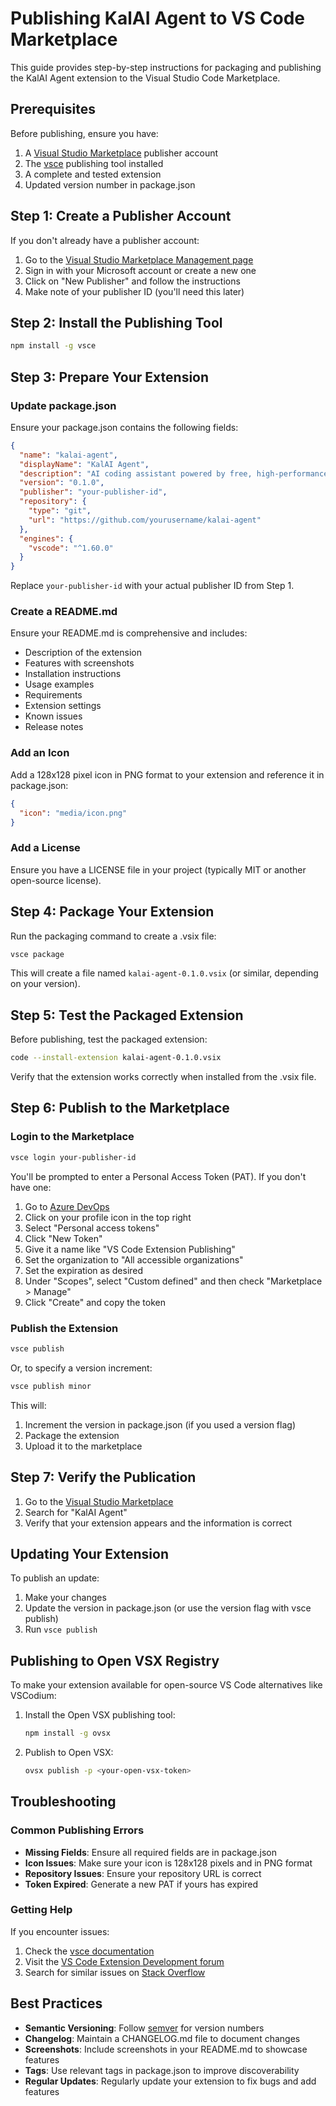 # Publishing KalAI Agent to VS Code Marketplace

This guide provides step-by-step instructions for packaging and publishing the KalAI Agent extension to the Visual Studio Code Marketplace.

## Prerequisites

Before publishing, ensure you have:

1. A [Visual Studio Marketplace](https://marketplace.visualstudio.com/) publisher account
2. The [vsce](https://github.com/microsoft/vscode-vsce) publishing tool installed
3. A complete and tested extension
4. Updated version number in package.json

## Step 1: Create a Publisher Account

If you don't already have a publisher account:

1. Go to the [Visual Studio Marketplace Management page](https://marketplace.visualstudio.com/manage)
2. Sign in with your Microsoft account or create a new one
3. Click on "New Publisher" and follow the instructions
4. Make note of your publisher ID (you'll need this later)

## Step 2: Install the Publishing Tool

```bash
npm install -g vsce
```

## Step 3: Prepare Your Extension

### Update package.json

Ensure your package.json contains the following fields:

```json
{
  "name": "kalai-agent",
  "displayName": "KalAI Agent",
  "description": "AI coding assistant powered by free, high-performance language models",
  "version": "0.1.0",
  "publisher": "your-publisher-id",
  "repository": {
    "type": "git",
    "url": "https://github.com/yourusername/kalai-agent"
  },
  "engines": {
    "vscode": "^1.60.0"
  }
}
```

Replace `your-publisher-id` with your actual publisher ID from Step 1.

### Create a README.md

Ensure your README.md is comprehensive and includes:

- Description of the extension
- Features with screenshots
- Installation instructions
- Usage examples
- Requirements
- Extension settings
- Known issues
- Release notes

### Add an Icon

Add a 128x128 pixel icon in PNG format to your extension and reference it in package.json:

```json
{
  "icon": "media/icon.png"
}
```

### Add a License

Ensure you have a LICENSE file in your project (typically MIT or another open-source license).

## Step 4: Package Your Extension

Run the packaging command to create a .vsix file:

```bash
vsce package
```

This will create a file named `kalai-agent-0.1.0.vsix` (or similar, depending on your version).

## Step 5: Test the Packaged Extension

Before publishing, test the packaged extension:

```bash
code --install-extension kalai-agent-0.1.0.vsix
```

Verify that the extension works correctly when installed from the .vsix file.

## Step 6: Publish to the Marketplace

### Login to the Marketplace

```bash
vsce login your-publisher-id
```

You'll be prompted to enter a Personal Access Token (PAT). If you don't have one:

1. Go to [Azure DevOps](https://dev.azure.com)
2. Click on your profile icon in the top right
3. Select "Personal access tokens"
4. Click "New Token"
5. Give it a name like "VS Code Extension Publishing"
6. Set the organization to "All accessible organizations"
7. Set the expiration as desired
8. Under "Scopes", select "Custom defined" and then check "Marketplace > Manage"
9. Click "Create" and copy the token

### Publish the Extension

```bash
vsce publish
```

Or, to specify a version increment:

```bash
vsce publish minor
```

This will:
1. Increment the version in package.json (if you used a version flag)
2. Package the extension
3. Upload it to the marketplace

## Step 7: Verify the Publication

1. Go to the [Visual Studio Marketplace](https://marketplace.visualstudio.com/)
2. Search for "KalAI Agent"
3. Verify that your extension appears and the information is correct

## Updating Your Extension

To publish an update:

1. Make your changes
2. Update the version in package.json (or use the version flag with vsce publish)
3. Run `vsce publish`

## Publishing to Open VSX Registry

To make your extension available for open-source VS Code alternatives like VSCodium:

1. Install the Open VSX publishing tool:
   ```bash
   npm install -g ovsx
   ```

2. Publish to Open VSX:
   ```bash
   ovsx publish -p <your-open-vsx-token>
   ```

## Troubleshooting

### Common Publishing Errors

- **Missing Fields**: Ensure all required fields are in package.json
- **Icon Issues**: Make sure your icon is 128x128 pixels and in PNG format
- **Repository Issues**: Ensure your repository URL is correct
- **Token Expired**: Generate a new PAT if yours has expired

### Getting Help

If you encounter issues:

1. Check the [vsce documentation](https://github.com/microsoft/vscode-vsce)
2. Visit the [VS Code Extension Development forum](https://github.com/microsoft/vscode-discussions/discussions/categories/extension-development)
3. Search for similar issues on [Stack Overflow](https://stackoverflow.com/questions/tagged/visual-studio-code-extension)

## Best Practices

- **Semantic Versioning**: Follow [semver](https://semver.org/) for version numbers
- **Changelog**: Maintain a CHANGELOG.md file to document changes
- **Screenshots**: Include screenshots in your README.md to showcase features
- **Tags**: Use relevant tags in package.json to improve discoverability
- **Regular Updates**: Regularly update your extension to fix bugs and add features